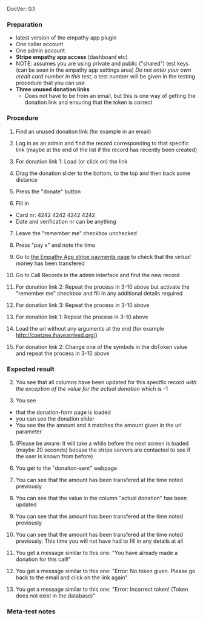 DocVer: 0.1



### Preparation

* latest version of the empathy app plugin
* One caller account
* One admin account
* **Stripe empathy app access** (dashboard etc)
* NOTE: assumes you are using private and public ("shared") test keys (can be seen in the empathy app settings area) *Do not enter your own credit card number in this test*, a test number will be given in the testing procedure that you can use
* **Three unused donation links**
  * Does not have to be from an email, but this is one way of getting the donation link and ensuring that the token is correct



### Procedure

1.  Find an unused donation link (for example in an email)

2. Log in as an admin and find the record corresponding to that specific link (maybe at the end of the list if the record has recently been created)

3. For donation link 1: Load (or click on) the link
4. Drag the donation slider to the bottom, to the top and then back some distance
5. Press the "donate" button
6. Fill in
  * Card nr: 4242 4242 4242 4242
  * Date and verification nr can be anything
7. Leave the "remember me" checkbox unchecked
8. Press "pay x" and note the time
9. Go to [the Empathy App stripe payments page](https://dashboard.stripe.com/test/payments/overview) to check that the *virtual* money has been transfered
10. Go to Call Records in the admin interface and find the new record

11. For donation link 2: Repeat the process in 3-10 above but activate the "remember me" checkbox and fill in any additional details required

12. For donation link 3: Repeat the process in 3-10 above

13. For donation link 1: Repeat the process in 3-10 above

14. Load the url without any arguments at the end (for example http://coetzee.ihavearrived.org/)

15. For donation link 2: Change one of the symbols in the dbToken value and repeat the process in 3-10 above


### Expected result

2. You see that all columns have been updated for this specific record *with the exception of the value for the actual donation* which is -1

3. You see
  * that the donation-form page is loaded
  * you can see the donation slider
  * You see the the amount and it matches the amount given in the url parameter

5. (Please be aware: It will take a while before the next screen is loaded (maybe 20 seconds) becase the stripe servers are contacted to see if the user is known from before)

8. You get to the "donation-sent" webpage

9. You can see that the amount has been transfered at the time noted previously

10. You can see that the value in the column "actual donation" has been updated

11. You can see that the amount has been transfered at the time noted previously

12. You can see that the amount has been transfered at the time noted previously. This time you will not have had to fill in any details at all

13. You get a message similar to this one: "You have already made a donation for this call!"

14. You get a message similar to this one: "Error: No token given. Please go back to the email and click on the link again"

15. You get a message similar to this one: "Error: Incorrect token! (Token does not exist in the database)"


### Meta-test notes




